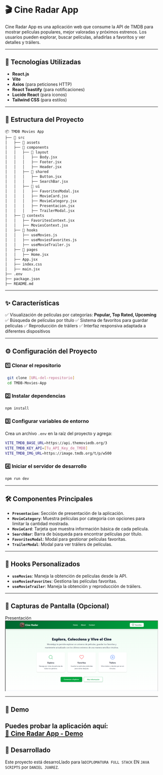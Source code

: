 # 🎬 Cine Radar App

Cine Radar App es una aplicación web que consume la API de TMDB para mostrar películas populares, mejor valoradas y próximos estrenos. Los usuarios pueden explorar, buscar películas, añadirlas a favoritos y ver detalles y tráilers.

---

## 🚀 Tecnologías Utilizadas

- **React.js**
- **Vite**
- **Axios** (para peticiones HTTP)
- **React Toastify** (para notificaciones)
- **Lucide React** (para iconos)
- **Tailwind CSS** (para estilos)

---

## 📂 Estructura del Proyecto

```
📦 TMDB Movies App
├── 📁 src
│   ├── 📁 assets
│   ├── 📁 components
│   │   ├── 📁 layout
│   │   │   ├── Body.jsx
│   │   │   ├── Footer.jsx
│   │   │   ├── Header.jsx
│   │   ├── 📁 shared
│   │   │   ├── Button.jsx
│   │   │   ├── SearchBar.jsx
│   │   ├── 📁 ui
│   │   │   ├── FavoritesModal.jsx
│   │   │   ├── MovieCard.jsx
│   │   │   ├── MovieCategory.jsx
│   │   │   ├── Presentacion.jsx
│   │   │   ├── TrailerModal.jsx
│   ├── 📁 contexts
│   │   ├── FavoritesContext.jsx
│   │   ├── MoviesContext.jsx
│   ├── 📁 hooks
│   │   ├── useMovies.js
│   │   ├── useMoviesFavorites.js
│   │   ├── useMovieTrailer.js
│   ├── 📁 pages
│   │   ├── Home.jsx
│   ├── App.jsx
│   ├── index.css
│   ├── main.jsx
├── .env
├── package.json
├── README.md
```

---

## ✨ Características

✅ Visualización de películas por categorías: **Popular, Top Rated, Upcoming**
✅ Búsqueda de películas por título
✅ Sistema de favoritos para guardar películas
✅ Reproducción de tráilers
✅ Interfaz responsiva adaptada a diferentes dispositivos

---

## ⚙️ Configuración del Proyecto

### 1️⃣ Clonar el repositorio
```sh
 git clone [URL-del-repositorio]
 cd TMDB-Movies-App
```

### 2️⃣ Instalar dependencias
```sh
npm install
```

### 3️⃣ Configurar variables de entorno
Crea un archivo `.env` en la raíz del proyecto y agrega:
```sh
VITE_TMDB_BASE_URL=https://api.themoviedb.org/3
VITE_TMDB_KEY_API=[Tu_API_Key_de_TMDB]
VITE_TMDB_IMG_URL=https://image.tmdb.org/t/p/w500
```

### 4️⃣ Iniciar el servidor de desarrollo
```sh
npm run dev
```

---

## 🛠️ Componentes Principales

- **`Presentacion`**: Sección de presentación de la aplicación.
- **`MovieCategory`**: Muestra películas por categoría con opciones para limitar la cantidad mostrada.
- **`MovieCard`**: Tarjeta que muestra información básica de cada película.
- **`SearchBar`**: Barra de búsqueda para encontrar películas por título.
- **`FavoritesModal`**: Modal para gestionar películas favoritas.
- **`TrailerModal`**: Modal para ver tráilers de películas.

---

## 🎣 Hooks Personalizados

- **`useMovies`**: Maneja la obtención de películas desde la API.
- **`useMoviesFavorites`**: Gestiona las películas favoritas.
- **`useMovieTrailer`**: Maneja la obtención y reproducción de tráilers.

---

## 🎥 Capturas de Pantalla (Opcional)
Presentación![Presentación](image.png)

---

## 🚀 Demo  
Puedes probar la aplicación aquí:  
[🔗 Cine Radar App - Demo](https://cine-radar.netlify.app/) 
---
## 📜 Desarrollado
Este proyecto está desarroLlado para la`DIPLOMATURA FULL STACK` EN `JAVA SCRIPTS` por `DANIEL JUAREZ`.

